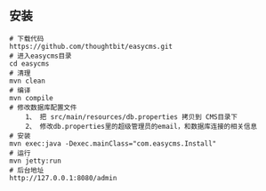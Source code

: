 ## 安装

	# 下载代码
	https://github.com/thoughtbit/easycms.git
	# 进入easycms目录
	cd easycms
	# 清理
	mvn clean
	# 编译
	mvn compile
	# 修改数据库配置文件
		1、 把 src/main/resources/db.properties 拷贝到 CMS目录下
		2、 修改db.properties里的超级管理员的email，和数据库连接的相关信息
	# 安装
	mvn exec:java -Dexec.mainClass="com.easycms.Install"
	# 运行
	mvn jetty:run
	# 后台地址
	http://127.0.0.1:8080/admin
